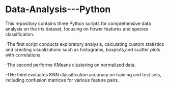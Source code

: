 # Data-Analysis---Python

This repository contains three Python scripts for comprehensive data analysis on the Iris dataset, focusing on flower features and species classification.

-The first script conducts exploratory analysis, calculating custom statistics and creating visualizations such as histograms, boxplots,and scatter plots with correlations.

-The second performs KMeans clustering on normalized data.

-THe third evaluates KNN classification accuracy on training and test sets, including confusion matrices for various feature pairs.
